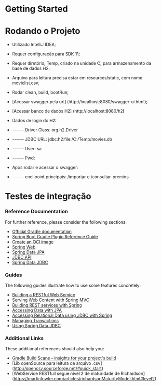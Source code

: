 # Getting Started

# Rodando o Projeto

* Utilizado IntelliJ IDEA;
* Requer configuração para SDK 11;
* Requer diretório, Temp, criado na unidade C, para armazenamento da base de dados H2;
* Arquivo para leitura precisa estar em resources/static, com nome movielist.csv;
* Rodar clean, build, bootRun;

* [Acessar swagger pela url] (http://localhost:8080/swagger-ui.html);
* [Acessar banco de dados H2] (http://localhost:8080/h2) 
* Dados de login do H2: 
* ------ Driver Class: org.h2.Driver
* ------ JDBC URL: jdbc:h2:file:/C:/Temp/movies.db
* ------ User: sa
* ------ Pwd: 

* Após rodar e acessar o swagger: 
* ------ end-point principais: /importar e /consultar-premios 

# Testes de integração


### Reference Documentation
For further reference, please consider the following sections:

* [Official Gradle documentation](https://docs.gradle.org)
* [Spring Boot Gradle Plugin Reference Guide](https://docs.spring.io/spring-boot/docs/2.4.4/gradle-plugin/reference/html/)
* [Create an OCI image](https://docs.spring.io/spring-boot/docs/2.4.4/gradle-plugin/reference/html/#build-image)
* [Spring Web](https://docs.spring.io/spring-boot/docs/2.4.4/reference/htmlsingle/#boot-features-developing-web-applications)
* [Spring Data JPA](https://docs.spring.io/spring-boot/docs/2.4.4/reference/htmlsingle/#boot-features-jpa-and-spring-data)
* [JDBC API](https://docs.spring.io/spring-boot/docs/2.4.4/reference/htmlsingle/#boot-features-sql)
* [Spring Data JDBC](https://docs.spring.io/spring-data/jdbc/docs/current/reference/html/)

### Guides
The following guides illustrate how to use some features concretely:

* [Building a RESTful Web Service](https://spring.io/guides/gs/rest-service/)
* [Serving Web Content with Spring MVC](https://spring.io/guides/gs/serving-web-content/)
* [Building REST services with Spring](https://spring.io/guides/tutorials/bookmarks/)
* [Accessing Data with JPA](https://spring.io/guides/gs/accessing-data-jpa/)
* [Accessing Relational Data using JDBC with Spring](https://spring.io/guides/gs/relational-data-access/)
* [Managing Transactions](https://spring.io/guides/gs/managing-transactions/)
* [Using Spring Data JDBC](https://github.com/spring-projects/spring-data-examples/tree/master/jdbc/basics)

### Additional Links
These additional references should also help you:

* [Gradle Build Scans – insights for your project's build](https://scans.gradle.com#gradle)
* [Lib openSource para leitura de arquivo .csv] (http://opencsv.sourceforge.net/#quick_start)
* [WebService RESTfull segue nível 2 de maturidade de Richardson] (https://martinfowler.com/articles/richardsonMaturityModel.html#level2)

